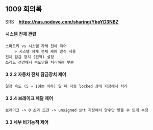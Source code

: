 ## 1009 회의록

SRS &ensp; **https://nas.nodove.com/sharing/YbpYD3NBZ**

#### 시스템 전체 관련
```text
스마트키 vs 시스템 자체 전체 제어 
    > 시스템 자체 전체 제어 방식 사용
전체 잠금 장치 (전역) 설정
쓰레드 선언해서 속도만을 처리하는 부분
```
#### 3.2.2 자동차 전체 잠금장치 제어
```text
일정 속도 (5 ~ 10km 이하) 일 때 자동 locked 상태 지정해서 처리
```

#### 3.2.4 브레이크 페달 제어
```
브레이크 -> 0 초과 조건 -> unsigned int 지정해서 양수만 받을 수 있게 수정
```

#### 3.3 세부 비기능적 제어
```text

```